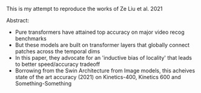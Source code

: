 This is my attempt to reproduce the works of Ze Liu et al. 2021

Abstract:
- Pure transformers have attained top accuracy on major video recog benchmarks
- But these models are built on transformer layers that globally connect patches across the temporal dims
- In this paper, they advocate for an 'inductive bias of locality' that leads to better speed/accuracy tradeoff
- Borrowing from the Swin Architecture from Image models, this acheives state of the art accuracy (2021) on Kinetics-400, Kinetics 600 and Something-Something
